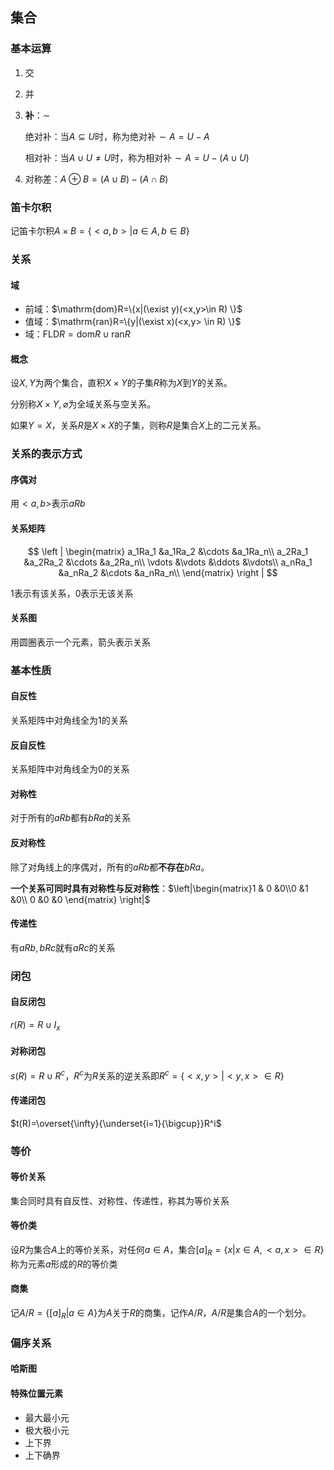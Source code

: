 ## 集合

### 基本运算

1. 交

2. 并

3. **补**：$\sim$

    绝对补：当$A\subseteq U$时，称为绝对补$\sim A=U-A$

    相对补：当$A\cup U \neq U$时，称为相对补$\sim A=U-(A\cup U)$

4. 对称差：$A\oplus B=(A\cup B)-(A \cap B)$

### 笛卡尔积

记笛卡尔积$A\times B=\{<a,b>|a\in A,b\in B\}$

### 关系

#### 域

- 前域：$\mathrm{dom}R=\{x|(\exist y)(<x,y>\in R) \}$
- 值域：$\mathrm{ran}R=\{y|(\exist x)(<x,y> \in R) \}$
- 域：$\mathrm{FLD}R=\mathrm{dom}R\cup\mathrm{ran}R$

#### 概念

设$X,Y$为两个集合，直积$X\times Y$的子集$R$称为$X$到$Y$的关系。

分别称$X\times Y,\varnothing$为全域关系与空关系。

如果$Y=X$，关系$R$是$X\times X$的子集，则称$R$是集合$X$上的二元关系。

### 关系的表示方式

#### 序偶对

用$<a,b>$表示$aRb$

#### 关系矩阵

$$
\left |
\begin{matrix}
a_1Ra_1 &a_1Ra_2 &\cdots &a_1Ra_n\\
a_2Ra_1 &a_2Ra_2 &\cdots &a_2Ra_n\\
\vdots &\vdots &\ddots &\vdots\\
a_nRa_1 &a_nRa_2 &\cdots &a_nRa_n\\
\end{matrix}
\right |
$$

$1$表示有该关系，$0$表示无该关系

#### 关系图

用圆圈表示一个元素，箭头表示关系

### 基本性质

#### 自反性

关系矩阵中对角线全为1的关系

#### 反自反性

关系矩阵中对角线全为0的关系

#### 对称性

对于所有的$aRb$都有$bRa$的关系

#### 反对称性

除了对角线上的序偶对，所有的$aRb$都**不存在**$bRa$。

**一个关系可同时具有对称性与反对称性**：$\left|\begin{matrix}1 & 0 &0\\0 &1  &0\\ 0 &0 &0 \end{matrix} \right|$

#### 传递性

有$aRb,bRc$就有$aRc$的关系

### 闭包

#### 自反闭包

$r(R)=R\cup I_x$

#### 对称闭包

$s(R)=R\cup R^c$，$R^c$为$R$关系的逆关系即$R^c=\{<x,y>|<y,x>\in R\}$

#### 传递闭包

$t(R)=\overset{\infty}{\underset{i=1}{\bigcup}}R^i$

### 等价

#### 等价关系

集合同时具有自反性、对称性、传递性，称其为等价关系

#### 等价类

设$R$为集合$A$上的等价关系，对任何$a\in A$，集合$[a]_R=\{x|x\in A,<a,x>\in R\}$称为元素$a$形成的$R$的等价类

#### 商集

记$A/R=\{[a]_R|a\in A\}$为$A$关于$R$的商集，记作$A/R$，$A/R$是集合$A$的一个划分。

### 偏序关系

#### 哈斯图

#### 特殊位置元素

- 最大最小元
- 极大极小元
- 上下界
- 上下确界